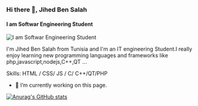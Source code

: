### Hi there 👋, Jihed Ben Salah
#### I am Softwar Engineering Student
![I am Softwar Engineering Student](https://whileinfo.ma/wp-content/uploads/2020/06/agence-intelligence.jpg)

I'm Jihed Ben Salah from Tunisia and I'm an IT engineering Student.I really enjoy learning new programming languages and frameworks like php,javascript,nodejs,C++,QT ...

Skills: HTML / CSS/ JS / C/ C++/QT/PHP

- 🔭 I’m currently working on this page. 









[![Anurag's GitHub stats](https://github-readme-stats.vercel.app/api?username=Jihed)](https://github.com/anuraghazra/github-readme-stats)
